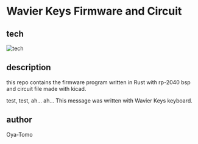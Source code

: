 # Wavier Keys Firmware and Circuit

## tech

![tech](https://skillicons.dev/icons?i=rust,raspberrypi)

## description

this repo contains the firmware program written in Rust with rp-2040 bsp and circuit file made with kicad.

test, test, ah... ah...
This message was written with Wavier Keys keyboard.

## author

Oya-Tomo
